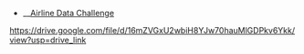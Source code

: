 
* __[Airline Data Challenge](https://docs.google.com/presentation/d/e/2PACX-1vT3vwjmlPIT4o9uESFjccOzPn426MkCBX1iHqR643kUTbh12ojBaYGNfz4qAowQWA/pub?start=true&loop=true&delayms=1000)


https://drive.google.com/file/d/16mZVGxU2wbiH8YJw70hauMlGDPkv6Ykk/view?usp=drive_link


